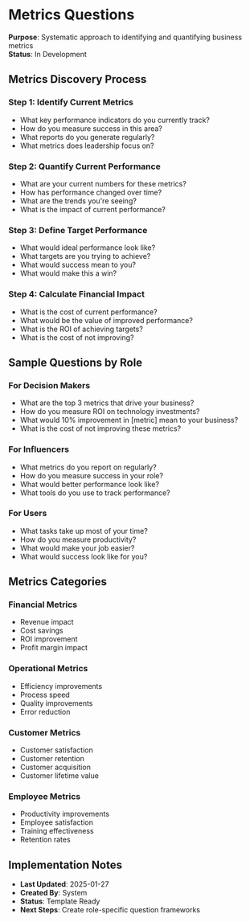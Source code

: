# Metrics Questions
**Purpose**: Systematic approach to identifying and quantifying business metrics  
**Status**: In Development

## Metrics Discovery Process
### Step 1: Identify Current Metrics
- What key performance indicators do you currently track?
- How do you measure success in this area?
- What reports do you generate regularly?
- What metrics does leadership focus on?

### Step 2: Quantify Current Performance
- What are your current numbers for these metrics?
- How has performance changed over time?
- What are the trends you're seeing?
- What is the impact of current performance?

### Step 3: Define Target Performance
- What would ideal performance look like?
- What targets are you trying to achieve?
- What would success mean to you?
- What would make this a win?

### Step 4: Calculate Financial Impact
- What is the cost of current performance?
- What would be the value of improved performance?
- What is the ROI of achieving targets?
- What is the cost of not improving?

## Sample Questions by Role
### For Decision Makers
- What are the top 3 metrics that drive your business?
- How do you measure ROI on technology investments?
- What would 10% improvement in [metric] mean to your business?
- What is the cost of not improving these metrics?

### For Influencers
- What metrics do you report on regularly?
- How do you measure success in your role?
- What would better performance look like?
- What tools do you use to track performance?

### For Users
- What tasks take up most of your time?
- How do you measure productivity?
- What would make your job easier?
- What would success look like for you?

## Metrics Categories
### Financial Metrics
- Revenue impact
- Cost savings
- ROI improvement
- Profit margin impact

### Operational Metrics
- Efficiency improvements
- Process speed
- Quality improvements
- Error reduction

### Customer Metrics
- Customer satisfaction
- Customer retention
- Customer acquisition
- Customer lifetime value

### Employee Metrics
- Productivity improvements
- Employee satisfaction
- Training effectiveness
- Retention rates

## Implementation Notes
- **Last Updated**: 2025-01-27
- **Created By**: System
- **Status**: Template Ready
- **Next Steps**: Create role-specific question frameworks
